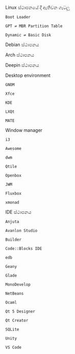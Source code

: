 Linux ස්ථාපනයේ දී ඇතිවන ගැටලූ

```
Boot Loader

GPT ⇌ MBR Partition Table

Dynamic ⇌ Basic Disk
```

Debian ස්ථාපනය

Arch ස්ථාපනය

Deepin ස්ථාපනය

Desktop environment

```
GNOM

Xfce

KDE

LXQt

MATE
```

Window manager

```
i3

Awesome

dwm        

Qtile

Openbox

JWM

Fluxbox

xmonad
```

IDE ස්ථාපනය

```
Anjuta

Avanlon Studio

Builder

Code::Blocks IDE

edb

Geany

Glade

MonoDevelop

NetBeans

Ocaml

Qt 5 Designer

Qt Creator

SQLite 

Unity

VS Code
```



